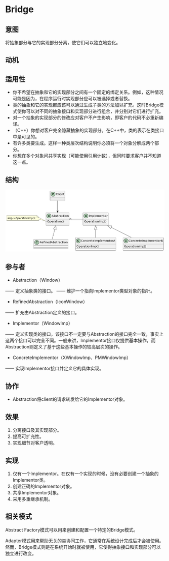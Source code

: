 # Bridge

## 意图

将抽象部分与它的实现部分分离，使它们可以独立地变化。

## 动机

## 适用性

- 你不希望在抽象和它的实现部分之间有一个固定的绑定关系。例如，这种情况可能是因为，在程序运行时实现部分应可以被选择或者替换。
- 类的抽象和它的实现都应该可以通过生成子类的方法加以扩充。这时Bridge模式使你可以对不同的抽象接口和实现部分进行组合，并分别对它们进行扩充。
- 对一个抽象的实现部分的修改应对客户不产生影响，即客户的代码不必重新编译。
- （C++）你想对客户完全隐藏抽象的实现部分。在C++中，类的表示在类接口中是可见的。
- 有许多类要生成。这样一种类层次结构说明你必须将一个对象分解成两个部分。
- 你想在多个对象间共享实现（可能使用引用计数），但同时要求客户并不知道这一点。

## 结构

![Bridge](Bridge.png)

## 参与者

- Abstraction（Window）

—— 定义抽象类的接口。
—— 维护一个指向Implementor类型对象的指针。

- RefinedAbstraction（IconWindow）

—— 扩充由Abstraction定义的接口。

- Implementor（WindowImp）

—— 定义实现类的接口，该接口不一定要与Abstraction的接口完全一致，事实上这两个接口可以完全不同。一般来讲，Implementor接口仅提供基本操作，而Abstraction则定义了基于这些基本操作的较高层次的操作。

- ConcreteImplementor（XWindowImp、PMWindowImp）

—— 实现Implementor接口并定义它的具体实现。

## 协作

- Abstraction将client的请求转发给它的Implementor对象。

## 效果

1. 分离接口及其实现部分。
2. 提高可扩充性。
3. 实现细节对客户透明。

## 实现

1. 仅有一个Implementor。在仅有一个实现的时候，没有必要创建一个抽象的Implementor类。
2. 创建正确的Implementor对象。
3. 共享Implementor对象。
4. 采用多重继承机制。

## 相关模式

Abstract Factory模式可以用来创建和配置一个特定的Bridge模式。

Adapter模式用来帮助无关的类协同工作，它通常在系统设计完成后才会被使用。然而，Bridge模式则是在系统开始时就被使用，它使得抽象接口和实现部分可以独立进行改变。
